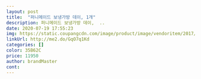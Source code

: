 ```yaml
---
layout: post 
title:  "퍼니메이드 보냉가방 데이, 1개" 
description: 퍼니메이드 보냉가방 데이,  ..
date: 2020-07-19 17:55:23 
img: https://static.coupangcdn.com/image/product/image/vendoritem/2017/06/09/3034305585/9602a9f9-29fd-4204-8ba1-ed4d356bad41.jpg 
linkUrl: http://me2.do/GqO7q1Kd 
categories: [] 
color: 35B62C 
price: 11950 
author: brandMaster 
cont:  
---
```

 